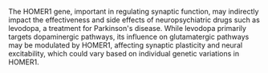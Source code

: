 The HOMER1 gene, important in regulating synaptic function, may indirectly impact the effectiveness and side effects of neuropsychiatric drugs such as levodopa, a treatment for Parkinson's disease. While levodopa primarily targets dopaminergic pathways, its influence on glutamatergic pathways may be modulated by HOMER1, affecting synaptic plasticity and neural excitability, which could vary based on individual genetic variations in HOMER1.